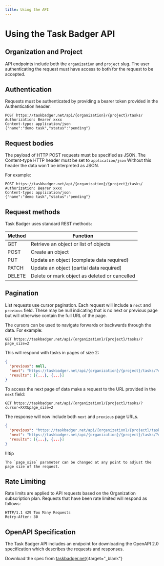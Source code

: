 ```yaml
---
title: Using the API
---
```

# Using the Task Badger API

## Organization and Project

API endpoints include both the `organization` and `project` slug. The user authenticating
the request must have access to both for the request to be accepted.

## Authentication

Requests must be authenticated by providing a bearer token provided
in the Authentication header.

```linenums="1" hl_lines="2"
POST https://taskbadger.net/api/{organization}/{project}/tasks/
Authorization: Bearer xxxx
Content-type: application/json
{"name":"demo task","status":"pending"}
```

## Request bodies

The payload of HTTP POST requests must be specified as JSON. 
The Content-type HTTP header must be set to `application/json`
Without this header the data won't be interpreted as JSON.

For example:

```linenums="1" hl_lines="3 4"
POST https://taskbadger.net/api/{organization}/{project}/tasks/
Authorization: Bearer xxxx
Content-type: application/json
{"name":"demo task","status":"pending"}
```

## Request methods

Task Badger uses standard REST methods: 

| Method | Function                                      |
|--------|-----------------------------------------------|
| GET    | Retrieve an object or list of objects         |
| POST   | Create an object                              |
| PUT    | Update an object (complete data required)     |
| PATCH  | Update an object (partial data required)      |
| DELETE | Delete or mark object as deleted or cancelled |

## Pagination

List requests use cursor pagination. Each request will include a `next` and `previous` field. These may be null
indicating that is no next or previous page but will otherwise contain the full URL of the page.

The cursors can be used to navigate forwards or backwards through the data. For example:

```
GET https://taskbadger.net/api/{organization}/{project}/tasks/?page_size=2
```

This will respond with tasks in pages of size 2:

```json
{
  "previous": null,
  "next": "https://taskbadger.net/api/{organization}/{project}/tasks/?cursor=XXX&page_size=2",
  "results": [{...}, {...}]
}
```

To access the next page of data make a request to the URL provided in the `next` field:

```
GET https://taskbadger.net/api/{organization}/{project}/tasks/?cursor=XXX&page_size=2
```

The response will now include both `next` and `previous` page URLs.

```json
{
  "previous": "https://taskbadger.net/api/{organization}/{project}/tasks/?cursor=YYY&page_size=2",
  "next": "https://taskbadger.net/api/{organization}/{project}/tasks/?cursor=ZZZ&page_size=2",
  "results": [{...}, {...}]
}
```

!!!tip

    The `page_size` parameter can be changed at any point to adjust the page size of the request.


## Rate Limiting

Rate limits are applied to API requests based on the Organization subscription plan. Requests
that have been rate limited will respond as follows:

```linenums="1"
HTTP/1.1 429 Too Many Requests
Retry-After: 30
```

[//]: # (## API Responses)
[//]: # (TODO See https://api.slack.com/web#slack-web-api__evaluating-responses)

## OpenAPI Specification

The Task Badger API includes an endpoint for downloading the OpenAPI 2.0 specification which describes
the requests and responses.

Download the spec from [taskbadger.net](https://taskbadger.net/api/schema.json){:target="_blank"}
